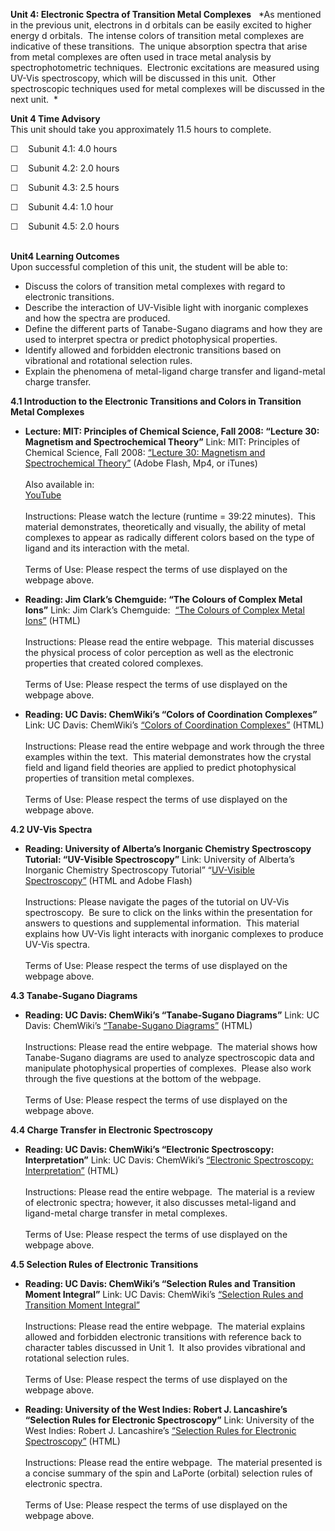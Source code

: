 **Unit 4: Electronic Spectra of Transition Metal Complexes** <span
id="4"></span> 
*As mentioned in the previous unit, electrons in d orbitals can be
easily excited to higher energy d orbitals.  The intense colors of
transition metal complexes are indicative of these transitions.  The
unique absorption spectra that arise from metal complexes are often used
in trace metal analysis by spectrophotometric techniques.  Electronic
excitations are measured using UV-Vis spectroscopy, which will be
discussed in this unit.  Other spectroscopic techniques used for metal
complexes will be discussed in the next unit.  *

**Unit 4 Time Advisory**  
This unit should take you approximately 11.5 hours to complete.  
  
 ☐    Subunit 4.1: 4.0 hours  
  
 ☐    Subunit 4.2: 2.0 hours        
  
 ☐    Subunit 4.3: 2.5 hours  
  
 ☐    Subunit 4.4: 1.0 hour  
  
 ☐    Subunit 4.5: 2.0 hours  
  

**Unit4 Learning Outcomes**  
Upon successful completion of this unit, the student will be able to:  
  
-   Discuss the colors of transition metal complexes with regard to
    electronic transitions.
-   Describe the interaction of UV-Visible light with inorganic
    complexes and how the spectra are produced.
-   Define the different parts of Tanabe-Sugano diagrams and how they
    are used to interpret spectra or predict photophysical properties.
-   Identify allowed and forbidden electronic transitions based on
    vibrational and rotational selection rules.
-   Explain the phenomena of metal-ligand charge transfer and
    ligand-metal charge transfer.

**4.1 Introduction to the Electronic Transitions and Colors in
Transition Metal Complexes** <span id="4.1"></span> 
-   **Lecture: MIT: Principles of Chemical Science, Fall 2008: “Lecture
    30: Magnetism and Spectrochemical Theory”**
    Link: MIT: Principles of Chemical Science, Fall 2008: [“Lecture 30:
    Magnetism and Spectrochemical
    Theory”](http://ocw.mit.edu/courses/chemistry/5-111-principles-of-chemical-science-fall-2008/video-lectures/lecture-30/) (Adobe
    Flash, Mp4, or iTunes)  
        
     Also available in:  
     [YouTube](http://www.youtube.com/watch?v=TgbFcaozNzs)  
        
     Instructions: Please watch the lecture (runtime = 39:22 minutes). 
    This material demonstrates, theoretically and visually, the ability
    of metal complexes to appear as radically different colors based on
    the type of ligand and its interaction with the metal.  
        
     Terms of Use: Please respect the terms of use displayed on the
    webpage above. 

-   **Reading: Jim Clark’s Chemguide: “The Colours of Complex Metal
    Ions”**
    Link: Jim Clark’s Chemguide:  [“The Colours of Complex Metal
    Ions”](http://www.chemguide.co.uk/inorganic/complexions/colour.html#top) (HTML)  
        
     Instructions: Please read the entire webpage.  This material
    discusses the physical process of color perception as well as the
    electronic properties that created colored complexes.  
        
     Terms of Use: Please respect the terms of use displayed on the
    webpage above.

-   **Reading: UC Davis: ChemWiki’s “Colors of Coordination Complexes”**
    Link: UC Davis: ChemWiki’s [“Colors of Coordination
    Complexes”](http://chemwiki.ucdavis.edu/Inorganic_Chemistry/Crystal_Field_Theory/Colors_of_Coordination_Complexes) (HTML)  
        
     Instructions: Please read the entire webpage and work through the
    three examples within the text.  This material demonstrates how the
    crystal field and ligand field theories are applied to predict
    photophysical properties of transition metal complexes.    
        
     Terms of Use: Please respect the terms of use displayed on the
    webpage above.

**4.2 UV-Vis Spectra** <span id="4.2"></span> 
-   **Reading: University of Alberta’s Inorganic Chemistry Spectroscopy
    Tutorial: “UV-Visible Spectroscopy”**
    Link: University of Alberta’s Inorganic Chemistry Spectroscopy
    Tutorial” “[UV-Visible
    Spectroscopy”](http://www.chem.ualberta.ca/~inorglab/spectut/UVpg1.html) (HTML
    and Adobe Flash)  
        
     Instructions: Please navigate the pages of the tutorial on UV-Vis
    spectroscopy.  Be sure to click on the links within the presentation
    for answers to questions and supplemental information.  This
    material explains how UV-Vis light interacts with inorganic
    complexes to produce UV-Vis spectra.  
        
     Terms of Use: Please respect the terms of use displayed on the
    webpage above.

**4.3 Tanabe-Sugano Diagrams** <span id="4.3"></span> 
-   **Reading: UC Davis: ChemWiki’s “Tanabe-Sugano Diagrams”**
    Link: UC Davis: ChemWiki’s [“Tanabe-Sugano
    Diagrams”](https://web.archive.org/web/20120510134957/http://chemwiki.ucdavis.edu/Wikitexts/UC_Davis/UCD_Chem_205%3A_Larsen/ChemWiki_Module_Topics/Tanabe-Sugano_Diagrams) (HTML)  
        
     Instructions: Please read the entire webpage.  The material shows
    how Tanabe-Sugano diagrams are used to analyze spectroscopic data
    and manipulate photophysical properties of complexes.  Please also
    work through the five questions at the bottom of the webpage.    
        
     Terms of Use: Please respect the terms of use displayed on the
    webpage above.

**4.4 Charge Transfer in Electronic Spectroscopy** <span
id="4.4"></span> 
-   **Reading: UC Davis: ChemWiki’s “Electronic Spectroscopy:
    Interpretation”**
    Link: UC Davis: ChemWiki’s [“Electronic Spectroscopy:
    Interpretation”](http://chemwiki.ucdavis.edu/Physical_Chemistry/Spectroscopy/Electronic_Spectroscopy/Electronic_Spectroscopy:_Interpretation) (HTML)  
        
     Instructions: Please read the entire webpage.  The material is a
    review of electronic spectra; however, it also discusses
    metal-ligand and ligand-metal charge transfer in metal complexes.  
        
     Terms of Use: Please respect the terms of use displayed on the
    webpage above.

**4.5 Selection Rules of Electronic Transitions** <span
id="4.5"></span> 
-   **Reading: UC Davis: ChemWiki’s “Selection Rules and Transition
    Moment Integral”**
    Link: UC Davis: ChemWiki’s [“Selection Rules and Transition Moment
    Integral”](http://chemwiki.ucdavis.edu/Wikitexts/UC_Davis/UCD_Chem_205:_Larsen/ChemWiki_Module_Topics/Selection_rules_and_transition_moment_integral#Electronic_Selection_Rules%20)  
        
     Instructions: Please read the entire webpage.  The material
    explains allowed and forbidden electronic transitions with reference
    back to character tables discussed in Unit 1.  It also provides
    vibrational and rotational selection rules.  
        
     Terms of Use: Please respect the terms of use displayed on the
    webpage above.

-   **Reading: University of the West Indies: Robert J. Lancashire’s
    “Selection Rules for Electronic Spectroscopy”**
    Link: University of the West Indies: Robert J. Lancashire’s
    [“Selection Rules for Electronic
    Spectroscopy”](http://wwwchem.uwimona.edu.jm:1104/courses/selrules.html) (HTML)  
        
     Instructions: Please read the entire webpage.  The material
    presented is a concise summary of the spin and LaPorte (orbital)
    selection rules of electronic spectra.  
        
     Terms of Use: Please respect the terms of use displayed on the
    webpage above.


